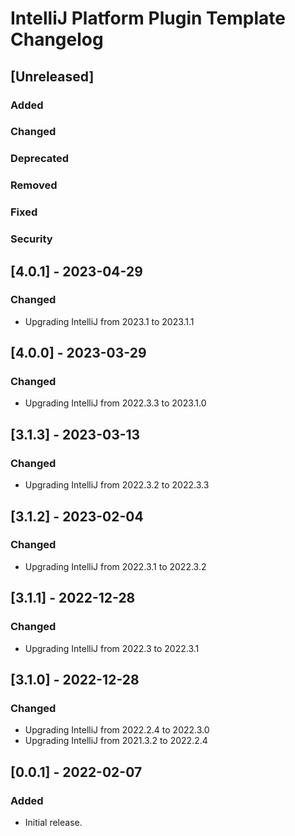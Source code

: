 <!-- Keep a Changelog guide -> https://keepachangelog.com -->

# IntelliJ Platform Plugin Template Changelog

## [Unreleased]
### Added

### Changed

### Deprecated

### Removed

### Fixed

### Security

## [4.0.1] - 2023-04-29
### Changed
- Upgrading IntelliJ from 2023.1 to 2023.1.1

## [4.0.0] - 2023-03-29
### Changed
- Upgrading IntelliJ from 2022.3.3 to 2023.1.0

## [3.1.3] - 2023-03-13
### Changed
- Upgrading IntelliJ from 2022.3.2 to 2022.3.3

## [3.1.2] - 2023-02-04
### Changed
- Upgrading IntelliJ from 2022.3.1 to 2022.3.2

## [3.1.1] - 2022-12-28
### Changed
- Upgrading IntelliJ from 2022.3 to 2022.3.1

## [3.1.0] - 2022-12-28
### Changed
- Upgrading IntelliJ from 2022.2.4 to 2022.3.0
- Upgrading IntelliJ from 2021.3.2 to 2022.2.4

## [0.0.1] - 2022-02-07
### Added
- Initial release.